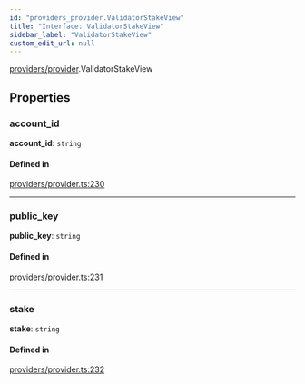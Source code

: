 ```yaml
---
id: "providers_provider.ValidatorStakeView"
title: "Interface: ValidatorStakeView"
sidebar_label: "ValidatorStakeView"
custom_edit_url: null
---
```


[providers/provider](../modules/providers_provider.md).ValidatorStakeView

## Properties

### account\_id

 **account\_id**: `string`

#### Defined in

[providers/provider.ts:230](https://github.com/maxhr/near--near-api-js/blob/81563440/packages/near-api-js/src/providers/provider.ts#L230)

___

### public\_key

 **public\_key**: `string`

#### Defined in

[providers/provider.ts:231](https://github.com/maxhr/near--near-api-js/blob/81563440/packages/near-api-js/src/providers/provider.ts#L231)

___

### stake

 **stake**: `string`

#### Defined in

[providers/provider.ts:232](https://github.com/maxhr/near--near-api-js/blob/81563440/packages/near-api-js/src/providers/provider.ts#L232)

